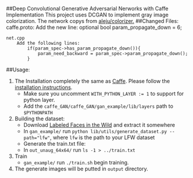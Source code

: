 ##Deep Convolutional Generative Adversarial Nerworks with Caffe Implementation
This project uses DCGAN to implement gray image colorization. The network copys from  [ aleju/colorizer.](https://github.com/aleju/colorizer) 
##Changed Files:
    caffe.proto:
    	Add the new line:
    		  optional bool param_propagate_down = 6;

    net.cpp
    	Add the following lines:
    		if(param_spec->has_param_propagate_down()){
       	 		param_need_backward = param_spec->param_propagate_down();
      		}

    		
##Usage:
1. The Installation completely the same as [Caffe](http://caffe.berkeleyvision.org/). Please follow the [installation instructions](http://caffe.berkeleyvision.org/installation.html). 
	* Make sure you uncomment `WITH_PYTHON_LAYER := 1` to support for python layer.
	* Add the `caffe_GAN/caffe_GAN/gan_example/lib/layers` path to `$PYTHONPATH`
2. Building the dataset:
	* Download [Labeled Faces in the Wild](http://vis-www.cs.umass.edu/lfw/) and extract it somewhere
	* In `gan_example/` run `python lib/utils/generate_dataset.py --path="lfw"`, where `lfw` is the path to your LFW dataset
	* Generate the train.txt file:
	* In `out_unaug_64x64/` run `ls -1 > ../train.txt`
3. Train
	* `gan_example/` run `./train.sh` begin training.
4. The generate images will be putted in `output` directory.	

